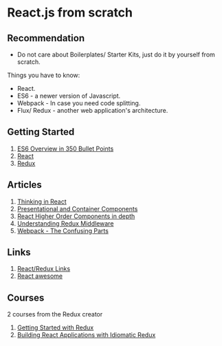 # React.js from scratch

## Recommendation
* Do not care about Boilerplates/ Starter Kits, just do it by yourself from scratch.

Things you have to know:
* React.
* ES6 - a newer version of Javascript.
* Webpack - In case you need code splitting.
* Flux/ Redux - another web application's architecture.

## Getting Started

1. [ES6 Overview in 350 Bullet Points](https://github.com/bevacqua/es6)
2. [React](https://facebook.github.io/react/docs/getting-started.html)
3. [Redux](http://redux.js.org/)

## Articles

1. [Thinking in React](https://facebook.github.io/react/docs/thinking-in-react.html)
2. [Presentational and Container Components](https://medium.com/@dan_abramov/smart-and-dumb-components-7ca2f9a7c7d0#.h2wklzi5z)
3. [React Higher Order Components in depth](https://medium.com/@rajaraodv/webpack-the-confusing-parts-58712f8fcad9#.7bczncpew)
4. [Understanding Redux Middleware](https://medium.com/@meagle/understanding-87566abcfb7a#.x5y2pcaal)
5. [Webpack - The Confusing Parts](https://medium.com/@rajaraodv/webpack-the-confusing-parts-58712f8fcad9#.n7n2f0kv5)

## Links

1. [React/Redux Links](https://github.com/markerikson/react-redux-links)
2. [React awesome](https://github.com/enaqx/awesome-react)

## Courses

2 courses from the Redux creator

1. [Getting Started with Redux](https://egghead.io/courses/getting-started-with-redux)
2. [Building React Applications with Idiomatic Redux](https://egghead.io/courses/building-react-applications-with-idiomatic-redux)
